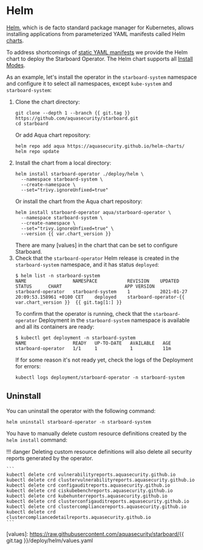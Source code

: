 # Helm

[Helm], which is de facto standard package manager for Kubernetes, allows installing applications from parameterized
YAML manifests called Helm [charts].

To address shortcomings of [static YAML manifests](./kubectl.md) we provide the Helm chart to deploy the Starboard
Operator. The Helm chart supports all [Install Modes](./../configuration.md#install-modes).

As an example, let's install the operator in the `starboard-system` namespace and configure it to select all namespaces,
except `kube-system` and `starboard-system`:

1. Clone the chart directory:
   ```
   git clone --depth 1 --branch {{ git.tag }} https://github.com/aquasecurity/starboard.git
   cd starboard
   ```
   Or add Aqua chart repository:
   ```
   helm repo add aqua https://aquasecurity.github.io/helm-charts/
   helm repo update
   ```
2. Install the chart from a local directory:
   ```
   helm install starboard-operator ./deploy/helm \
     --namespace starboard-system \
     --create-namespace \
     --set="trivy.ignoreUnfixed=true"
   ```
   Or install the chart from the Aqua chart repository:
   ```
   helm install starboard-operator aqua/starboard-operator \
     --namespace starboard-system \
     --create-namespace \
     --set="trivy.ignoreUnfixed=true" \
     --version {{ var.chart_version }}
   ```
   There are many [values] in the chart that can be set to configure Starboard.
3. Check that the `starboard-operator` Helm release is created in the `starboard-system` namespace, and it has status
   `deployed`:
   ```console
   $ helm list -n starboard-system
   NAME              	NAMESPACE         	REVISION	UPDATED                             	STATUS  	CHART                   	APP VERSION
   starboard-operator	starboard-system	1       	2021-01-27 20:09:53.158961 +0100 CET	deployed	starboard-operator-{{ var.chart_version }}	{{ git.tag[1:] }}
   ```
   To confirm that the operator is running, check that the `starboard-operator` Deployment in the `starboard-system`
   namespace is available and all its containers are ready:
   ```console
   $ kubectl get deployment -n starboard-system
   NAME                 READY   UP-TO-DATE   AVAILABLE   AGE
   starboard-operator   1/1     1            1           11m
   ```
   If for some reason it's not ready yet, check the logs of the Deployment for errors:
   ```
   kubectl logs deployment/starboard-operator -n starboard-system
   ```

## Uninstall

You can uninstall the operator with the following command:

```
helm uninstall starboard-operator -n starboard-system
```

You have to manually delete custom resource definitions created by the `helm install` command:

!!! danger
    Deleting custom resource definitions will also delete all security reports generated by the operator.

    ```
    kubectl delete crd vulnerabilityreports.aquasecurity.github.io
    kubectl delete crd clustervulnerabilityreports.aquasecurity.github.io
    kubectl delete crd configauditreports.aquasecurity.github.io
    kubectl delete crd ciskubebenchreports.aquasecurity.github.io
    kubectl delete crd kubehunterreports.aquasecurity.github.io
    kubectl delete crd clusterconfigauditreports.aquasecurity.github.io
    kubectl delete crd clustercompliancereports.aquasecurity.github.io
    kubectl delete crd clustercompliancedetailreports.aquasecurity.github.io
    ```

[Helm]: https://helm.sh/
[charts]: https://helm.sh/docs/topics/charts/
[values]: https://raw.githubusercontent.com/aquasecurity/starboard/{{ git.tag }}/deploy/helm/values.yaml
